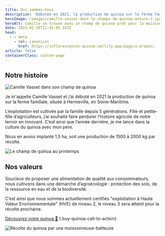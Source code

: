 ```yaml
---
title: Qui sommes-nous
description: 'Débutée en 2021, la production de quinoa sur la ferme familiale, située à Hermeville, en Seine-Maritime. Soucieux de proposer une alimentation de qualité aux consommateurs, nous cultivons dans une démarche d’agroécologie :  protection des sols, de la ressource en eau et de la biodiversité. C’est ainsi que nous sommes actuellement certifiés exploitation à Haute Valeur Environnementale (HVE) de niveau 2, le niveau 3 sera atteint pour la récolte prochaine.'
heroImage: /images/camille-vasset-dans-le-champs-de-quinoa-mature-2.jpg
heroAlt: Camille se trouve dans un champ de quinoa prêt pour la moisson, comme le montre la moissonneuse-batteuse dans le fond de l'image.
date: 2023-02-26T11:41:05.333Z
head:
  - - meta
    - rel: canonical
      href: https://inflorescences-quinoa.netlify.app/page/a-propos/
article: false
containerClass: custom-page
---
```


## Notre histoire

![Camille Vasset dans son champ de quinoa](/images/camille-vasset-dans-le-champs-de-quinoa-mature-2.jpg)

Je m'appelle Camille Vasset et j’ai débuté en 2021 la production de quinoa sur la ferme familiale, située à Hermeville, en Seine-Maritime.

L’exploitation est cultivée par la famille depuis 5 générations. Fille et petite-fille d’agriculteurs, j’ai souhaité faire perdurer l’histoire agricole de notre terroir en innovant. C’est ainsi que l’année dernière, je me
lance dans la culture du quinoa avec mon père.

Nous en avons implanté 1,5 ha, soit une production de 1500 à 2000 kg par récolte.

![Le champ de quinoa au printemps](/images/champs-de-quinoa.jpg)

## Nos valeurs

Soucieux de proposer une alimentation de qualité aux consommateurs, nous cultivons dans une démarche d’agroécologie :
protection des sols, de la ressource en eau et de la biodiversité.

C’est ainsi que nous sommes actuellement certifiés "exploitation à Haute Valeur Environnementale" (HVE) de niveau 2, le niveau 3 sera atteint pour la récolte prochaine.

[Découvrez notre quinoa 🍚](../le-quinoa//README.md) {.buy-quinoa-call-to-action}

![Récolte du quinoa par une moissonneuse-batteuse](/images/recolte-du-quinoa-par-une-moissoneuse-batteuse.jpg)

